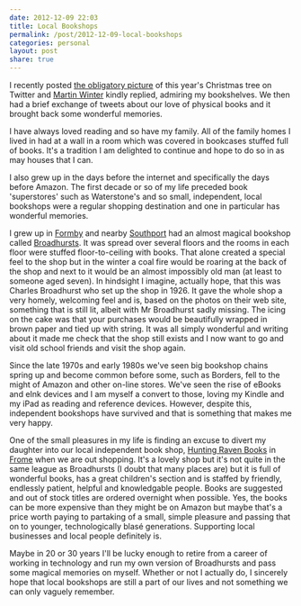 ```yaml
---
date: 2012-12-09 22:03
title: Local Bookshops
permalink: /post/2012-12-09-local-bookshops
categories: personal
layout: post
share: true
---
```


I recently posted [the obligatory picture](https://twitter.com/sgaw/status/277759182856400896) of this year's Christmas tree on Twitter and [Martin Winter](http://twitter.com/martinwinter) kindly replied, admiring my bookshelves. We then had a brief exchange of tweets about our love of physical books and it brought back some wonderful memories.

I have always loved reading and so have my family. All of the family homes I lived in had at a wall in a room which was covered in bookcases stuffed full of books. It's a tradition I am delighted to continue and hope to do so in as may houses that I can.

I also grew up in the days before the internet and specifically the days before Amazon. The first decade or so of my life preceded book 'superstores' such as Waterstone's and so small, independent, local bookshops were a regular shopping destination and one in particular has wonderful memories.

I grew up in [Formby](http://en.wikipedia.org/wiki/Formby) and nearby [Southport](http://en.wikipedia.org/wiki/Southport) had an almost magical bookshop called  [Broadhursts](http://www.ckbroadhurst.co.uk). It was spread over several floors and the rooms in each floor were stuffed floor-to-ceiling with books. That alone created a special feel to the shop  but in the winter a coal fire would be roaring at the back of the shop and next to it would be an almost impossibly old man (at least to someone aged seven). In hindsight I imagine, actually hope, that this was Charles Broadhurst who set up the shop in 1926. It gave the whole shop a very homely, welcoming feel and is, based on the photos on their web site, something that is still lit, albeit with Mr Broadhurst sadly missing. The icing on the cake was that your purchases would be beautifully wrapped in brown paper and tied up with string. It was all simply wonderful and writing about it made me check that the shop still exists and I now want to go and visit old school friends and visit the shop again.

Since the late 1970s and early 1980s we've seen big bookshop chains spring up and become common before some, such as Borders, fell to the might of Amazon and other on-line stores. We've seen the rise of eBooks and eInk devices and I am myself a convert to those, loving my Kindle and my iPad as reading and reference devices. However, despite this, independent bookshops have survived and that is something that makes me very happy.

One of the small pleasures in my life is finding an excuse to divert my daughter into our local independent book shop, [Hunting Raven Books](http://www.huntingravenbooks.co.uk) in [Frome](http://en.wikipedia.org/wiki/Frome) when we are out shopping. It's a lovely shop but it's not quite in the same league as Broadhursts (I doubt that many places are) but it is full of wonderful books, has a great children's section and is staffed by friendly, endlessly patient, helpful and knowledgable people. Books are suggested and out of stock titles are ordered overnight when possible. Yes, the books can be more expensive than they might be on Amazon but maybe that's a price worth paying to partaking of a small, simple pleasure and passing that on to younger, technologically blasé generations. Supporting local businesses and local people definitely is.

Maybe in 20 or 30 years I'll be lucky enough to retire from a career of working in technology and run my own version of Broadhursts and pass some magical memories on myself. Whether or not I actually do, I sincerely hope that local bookshops are still a part of our lives and not something we can only vaguely remember. 
